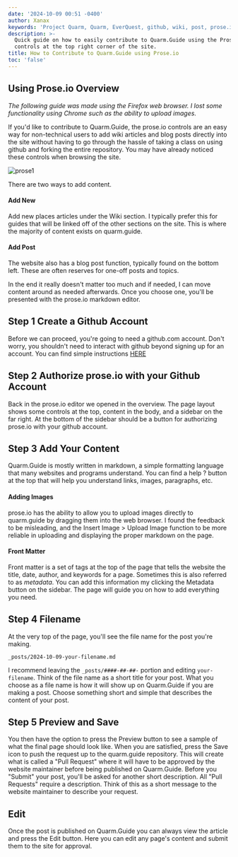 ```yaml
---
date: '2024-10-09 00:51 -0400'
author: Xanax
keywords: 'Project Quarm, Quarm, EverQuest, github, wiki, post, prose.io'
description: >-
  Quick guide on how to easily contribute to Quarm.Guide using the Prose.io
  controls at the top right corner of the site.
title: How to Contribute to Quarm.Guide using Prose.io
toc: 'false'
---
```

## Using Prose.io Overview

_The following guide was made using the Firefox web browser. I lost some functionality using Chrome such as the ability to upload images._

If you'd like to contribute to Quarm.Guide, the prose.io controls are an easy way for non-technical users to add wiki articles and blog posts directly into the site without having to go through the hassle of taking a class on using github and forking the entire repository. You may have already noticed these controls when browsing the site. 

![prose1]({{site.baseurl}}/assets/images/prosio.png)

There are two ways to add content.

#### Add New

Add new places articles under the Wiki section. I typically prefer this for guides that will be linked off of the other sections on the site. This is where the majority of content exists on quarm.guide.

#### Add Post

The website also has a blog post function, typically found on the bottom left. These are often reserves for one-off posts and topics. 

In the end it really doesn't matter too much and if needed, I can move content around as needed afterwards. Once you choose one, you'll be presented with the prose.io markdown editor. 

## Step 1 Create a Github Account

Before we can proceed, you're going to need a github.com account. Don't worry, you shouldn't need to interact with github beyond signing up for an account. You can find simple instructions [HERE](https://docs.github.com/en/get-started/start-your-journey/creating-an-account-on-github)

## Step 2 Authorize prose.io with your Github Account

Back in the prose.io editor we opened in the overview. The page layout shows some controls at the top, content in the body, and a sidebar on the far right. At the bottom of the sidebar should be a button for authorizing prose.io with your github account. 

## Step 3 Add Your Content

Quarm.Guide is mostly written in markdown, a simple formatting language that many websites and programs understand. You can find a help ? button at the top that will help you understand links, images, paragraphs, etc. 

#### Adding Images

prose.io has the ability to allow you to upload images directly to quarm.guide by dragging them into the web browser. I found the feedback to be misleading, and the Insert Image > Upload Image function to be more reliable in uploading and displaying the proper markdown on the page.  

#### Front Matter

Front matter is a set of tags at the top of the page that tells the website the title, date, author, and keywords for a page. Sometimes this is also referred to as _metadata_. You can add this information my clicking the Metadata button on the sidebar. The page will guide you on how to add everything you need.

## Step 4 Filename

At the very top of the page, you'll see the file name for the post you're making. 

`_posts/2024-10-09-your-filename.md`

I recommend leaving the `_posts/####-##-##-` portion and editing `your-filename`. Think of the file name as a short title for your post. What you choose as a file name is how it will show up on Quarm.Guide if you are making a post. Choose something short and simple that describes the content of your post.

## Step 5 Preview and Save

You then have the option to press the Preview button to see a sample of what the final page should look like. When you are satisfied, press the Save icon to push the request up to the quarm.guide repository. This will create what is called a "Pull Request" where it will have to be approved by the website maintainer before being published on Quarm.Guide. Before you "Submit" your post, you'll be asked for another short description. All "Pull Requests" require a description. Think of this as a short message to the website maintainer to describe your request. 

## Edit

Once the post is published on Quarm.Guide you can always view the article and press the Edit button. Here you can edit any page's content and submit them to the site for approval.

